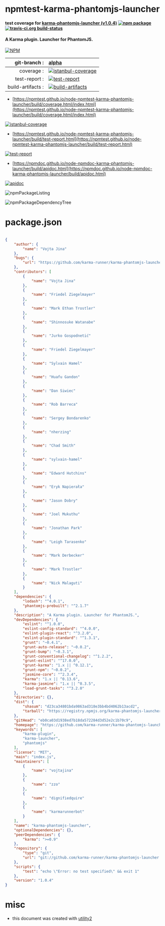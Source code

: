 # npmtest-karma-phantomjs-launcher

#### test coverage for  [karma-phantomjs-launcher (v1.0.4)](https://github.com/karma-runner/karma-phantomjs-launcher#readme)  [![npm package](https://img.shields.io/npm/v/npmtest-karma-phantomjs-launcher.svg?style=flat-square)](https://www.npmjs.org/package/npmtest-karma-phantomjs-launcher) [![travis-ci.org build-status](https://api.travis-ci.org/npmtest/node-npmtest-karma-phantomjs-launcher.svg)](https://travis-ci.org/npmtest/node-npmtest-karma-phantomjs-launcher)

#### A Karma plugin. Launcher for PhantomJS.

[![NPM](https://nodei.co/npm/karma-phantomjs-launcher.png?downloads=true&downloadRank=true&stars=true)](https://www.npmjs.com/package/karma-phantomjs-launcher)

| git-branch : | [alpha](https://github.com/npmtest/node-npmtest-karma-phantomjs-launcher/tree/alpha)|
|--:|:--|
| coverage : | [![istanbul-coverage](https://npmtest.github.io/node-npmtest-karma-phantomjs-launcher/build/coverage.badge.svg)](https://npmtest.github.io/node-npmtest-karma-phantomjs-launcher/build/coverage.html/index.html)|
| test-report : | [![test-report](https://npmtest.github.io/node-npmtest-karma-phantomjs-launcher/build/test-report.badge.svg)](https://npmtest.github.io/node-npmtest-karma-phantomjs-launcher/build/test-report.html)|
| build-artifacts : | [![build-artifacts](https://npmtest.github.io/node-npmtest-karma-phantomjs-launcher/glyphicons_144_folder_open.png)](https://github.com/npmtest/node-npmtest-karma-phantomjs-launcher/tree/gh-pages/build)|

- [https://npmtest.github.io/node-npmtest-karma-phantomjs-launcher/build/coverage.html/index.html](https://npmtest.github.io/node-npmtest-karma-phantomjs-launcher/build/coverage.html/index.html)

[![istanbul-coverage](https://npmtest.github.io/node-npmtest-karma-phantomjs-launcher/build/screenCapture.buildCi.browser.%252Ftmp%252Fbuild%252Fcoverage.lib.html.png)](https://npmtest.github.io/node-npmtest-karma-phantomjs-launcher/build/coverage.html/index.html)

- [https://npmtest.github.io/node-npmtest-karma-phantomjs-launcher/build/test-report.html](https://npmtest.github.io/node-npmtest-karma-phantomjs-launcher/build/test-report.html)

[![test-report](https://npmtest.github.io/node-npmtest-karma-phantomjs-launcher/build/screenCapture.buildCi.browser.%252Ftmp%252Fbuild%252Ftest-report.html.png)](https://npmtest.github.io/node-npmtest-karma-phantomjs-launcher/build/test-report.html)

- [https://npmdoc.github.io/node-npmdoc-karma-phantomjs-launcher/build/apidoc.html](https://npmdoc.github.io/node-npmdoc-karma-phantomjs-launcher/build/apidoc.html)

[![apidoc](https://npmdoc.github.io/node-npmdoc-karma-phantomjs-launcher/build/screenCapture.buildCi.browser.%252Ftmp%252Fbuild%252Fapidoc.html.png)](https://npmdoc.github.io/node-npmdoc-karma-phantomjs-launcher/build/apidoc.html)

![npmPackageListing](https://npmtest.github.io/node-npmtest-karma-phantomjs-launcher/build/screenCapture.npmPackageListing.svg)

![npmPackageDependencyTree](https://npmtest.github.io/node-npmtest-karma-phantomjs-launcher/build/screenCapture.npmPackageDependencyTree.svg)



# package.json

```json

{
    "author": {
        "name": "Vojta Jina"
    },
    "bugs": {
        "url": "https://github.com/karma-runner/karma-phantomjs-launcher/issues"
    },
    "contributors": [
        {
            "name": "Vojta Jina"
        },
        {
            "name": "Friedel Ziegelmayer"
        },
        {
            "name": "Mark Ethan Trostler"
        },
        {
            "name": "Shinnosuke Watanabe"
        },
        {
            "name": "Jurko Gospodnetić"
        },
        {
            "name": "Friedel Ziegelmayer"
        },
        {
            "name": "Sylvain Hamel"
        },
        {
            "name": "Huafu Gandon"
        },
        {
            "name": "Dan Siwiec"
        },
        {
            "name": "Rob Barreca"
        },
        {
            "name": "Sergey Bondarenko"
        },
        {
            "name": "nherzing"
        },
        {
            "name": "Chad Smith"
        },
        {
            "name": "sylvain-hamel"
        },
        {
            "name": "Edward Hutchins"
        },
        {
            "name": "Eryk Napierała"
        },
        {
            "name": "Jason Dobry"
        },
        {
            "name": "Joel Mukuthu"
        },
        {
            "name": "Jonathan Park"
        },
        {
            "name": "Leigh Tarasenko"
        },
        {
            "name": "Mark Derbecker"
        },
        {
            "name": "Mark Trostler"
        },
        {
            "name": "Nick Malaguti"
        }
    ],
    "dependencies": {
        "lodash": "^4.0.1",
        "phantomjs-prebuilt": "^2.1.7"
    },
    "description": "A Karma plugin. Launcher for PhantomJS.",
    "devDependencies": {
        "eslint": "^1.0.0",
        "eslint-config-standard": "^4.0.0",
        "eslint-plugin-react": "^3.2.0",
        "eslint-plugin-standard": "^1.3.1",
        "grunt": "~0.4.1",
        "grunt-auto-release": "~0.0.2",
        "grunt-bump": "~0.3.1",
        "grunt-conventional-changelog": "^1.2.2",
        "grunt-eslint": "^17.0.0",
        "grunt-karma": "1.x || ^0.12.1",
        "grunt-npm": "~0.0.2",
        "jasmine-core": "^2.3.4",
        "karma": "1.x || ^0.13.6",
        "karma-jasmine": "1.x || ^0.3.5",
        "load-grunt-tasks": "^3.2.0"
    },
    "directories": {},
    "dist": {
        "shasum": "d23ca34801bda9863ad318e3bb4bd4062b13acd2",
        "tarball": "https://registry.npmjs.org/karma-phantomjs-launcher/-/karma-phantomjs-launcher-1.0.4.tgz"
    },
    "gitHead": "eb0ca03d1938ed7b18da572284d3d52e2c1b70c9",
    "homepage": "https://github.com/karma-runner/karma-phantomjs-launcher#readme",
    "keywords": [
        "karma-plugin",
        "karma-launcher",
        "phantomjs"
    ],
    "license": "MIT",
    "main": "index.js",
    "maintainers": [
        {
            "name": "vojtajina"
        },
        {
            "name": "zzo"
        },
        {
            "name": "dignifiedquire"
        },
        {
            "name": "karmarunnerbot"
        }
    ],
    "name": "karma-phantomjs-launcher",
    "optionalDependencies": {},
    "peerDependencies": {
        "karma": ">=0.9"
    },
    "repository": {
        "type": "git",
        "url": "git://github.com/karma-runner/karma-phantomjs-launcher.git"
    },
    "scripts": {
        "test": "echo \"Error: no test specified\" && exit 1"
    },
    "version": "1.0.4"
}
```



# misc
- this document was created with [utility2](https://github.com/kaizhu256/node-utility2)
